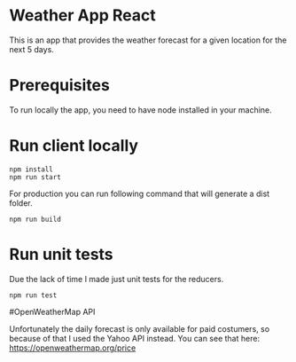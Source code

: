 # Weather App React

This is an app that provides the weather forecast for a given location for the next 5 days.

# Prerequisites

To run locally the app, you need to have node installed in your machine.

# Run client locally

    npm install
    npm run start

For production you can run following command that will generate a dist folder.

    npm run build

# Run unit tests

Due the lack of time I made just unit tests for the reducers.

    npm run test

#OpenWeatherMap API

Unfortunately the daily forecast is only available for paid costumers, so because of that I used the Yahoo API instead.
You can see that here: https://openweathermap.org/price

